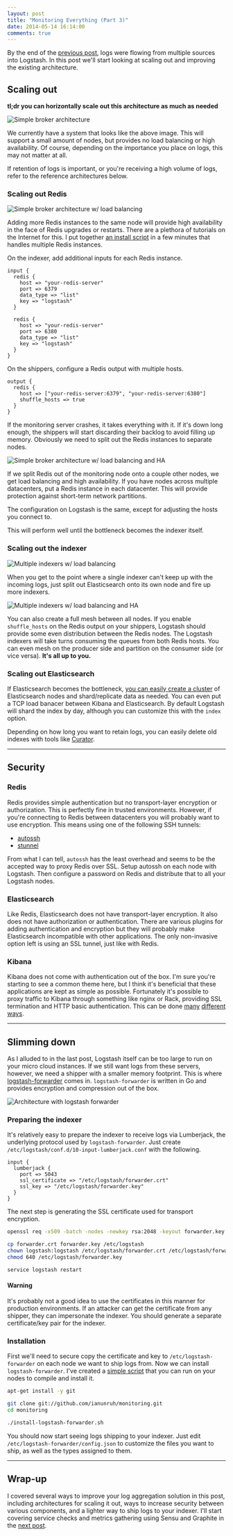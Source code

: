 ```yaml
---
layout: post
title: "Monitoring Everything (Part 3)"
date: 2014-05-14 16:14:00
comments: true
---
```


By the end of the [previous post](/2014/05/monitor-everything-part-2.html), logs were flowing from multiple sources into Logstash. In this post we'll start looking at scaling out and improving the existing architecture.

## Scaling out

**tl;dr you can horizontally scale out this architecture as much as needed**

![Simple broker architecture](/images/mep3/simple-broker.png)

We currently have a system that looks like the above image. This will support a small amount of nodes, but provides no load balancing or high availability. Of course, depending on the importance you place on logs, this may not matter at all.

If retention of logs is important, or you're receiving a high volume of logs, refer to the reference architectures below.

### Scaling out Redis

![Simple broker architecture w/ load balancing](/images/mep3/simple-broker-lb.png)

Adding more Redis instances to the same node will provide high availability in the face of Redis upgrades or restarts. There are a plethora of tutorials on the Internet for this. I put together [an install script](https://gist.github.com/ianunruh/4332ad3d341a34bdb2f9) in a few minutes that handles multiple Redis instances.

On the indexer, add additional inputs for each Redis instance.

```
input {
  redis {
    host => "your-redis-server"
    port => 6379
    data_type => "list"
    key => "logstash"
  }

  redis {
    host => "your-redis-server"
    port => 6380
    data_type => "list"
    key => "logstash"
  }
}
```

On the shippers, configure a Redis output with multiple hosts.

```
output {
  redis {
    host => ["your-redis-server:6379", "your-redis-server:6380"]
    shuffle_hosts => true
  }
}
```

If the monitoring server crashes, it takes everything with it. If it's down long enough, the shippers will start discarding their backlog to avoid filling up memory. Obviously we need to split out the Redis instances to separate nodes.

![Simple broker architecture w/ load balancing and HA](/images/mep3/simple-broker-ha-lb.png)

If we split Redis out of the monitoring node onto a couple other nodes, we get load balancing and high availability. If you have nodes across multiple datacenters, put a Redis instance in each datacenter. This will provide protection against short-term network partitions.

The configuration on Logstash is the same, except for adjusting the hosts you connect to.

This will perform well until the bottleneck becomes the indexer itself.

### Scaling out the indexer

![Multiple indexers w/ load balancing](/images/mep3/lb-indexer.png)

When you get to the point where a single indexer can't keep up with the incoming logs, just split out Elasticsearch onto its own node and fire up more indexers.

![Multiple indexers w/ load balancing and HA](/images/mep3/ha-lb-indexer.png)

You can also create a full mesh between all nodes. If you enable `shuffle_hosts` on the Redis output on your shippers, Logstash should provide some even distribution between the Redis nodes. The Logstash indexers will take turns consuming the queues from both Redis hosts. You can even mesh on the producer side and partition on the consumer side (or vice versa). **It's all up to you.**

### Scaling out Elasticsearch

If Elasticsearch becomes the bottleneck, [you can easily create a cluster](http://www.elasticsearch.org/guide/en/elasticsearch/guide/current/distributed-cluster.html) of Elasticsearch nodes and shard/replicate data as needed. You can even put a TCP load banacer between Kibana and Elasticsearch. By default Logstash will shard the index by day, although you can customize this with the `index` option.

Depending on how long you want to retain logs, you can easily delete old indexes with tools like [Curator](https://github.com/elasticsearch/curator).

***

## Security

### Redis

Redis provides simple authentication but no transport-layer encryption or authorization. This is perfectly fine in trusted environments. However, if you're connecting to Redis between datacenters you will probably want to use encryption. This means using one of the following SSH tunnels:

- [autossh](http://tech.3scale.net/2012/07/25/fun-with-redis-replication/)
- [stunnel](http://bencane.com/2014/02/18/sending-redis-traffic-through-an-ssl-tunnel-with-stunnel/)

From what I can tell, `autossh` has the least overhead and seems to be the accepted way to proxy Redis over SSL. Setup autossh on each node with Logstash. Then configure a password on Redis and distribute that to all your Logstash nodes.

### Elasticsearch

Like Redis, Elasticsearch does not have transport-layer encryption. It also does not have authorization or authentication. There are various plugins for adding authentication and encryption but they will probably make Elasticsearch incompatible with other applications. The only non-invasive option left is using an SSL tunnel, just like with Redis.

### Kibana

Kibana does not come with authentication out of the box. I'm sure you're starting to see a common theme here, but I think it's beneficial that these applications are kept as simple as possible. Fortunately it's possible to proxy traffic to Kibana through something like nginx or Rack, providing SSL termination and HTTP basic authentication. This can be done [many](http://technosophos.com/2014/03/19/ssl-password-protection-for-kibana.html) [different](https://github.com/elasticsearch/kibana/blob/master/sample/nginx.conf) [ways](https://github.com/christian-marie/kibana3_auth).

***

## Slimming down

As I alluded to in the last post, Logstash itself can be too large to run on your micro cloud instances. If we still want logs from these servers, however, we need a shipper with a smaller memory footprint. This is where [logstash-forwarder](https://github.com/elasticsearch/logstash-forwarder) comes in. `logstash-forwarder` is written in Go and provides encryption and compression out of the box.

![Architecture with logstash forwarder](/images/mep3/forwarder.png)

### Preparing the indexer

It's relatively easy to prepare the indexer to receive logs via Lumberjack, the underlying protocol used by `logstash-forwarder`. Just create `/etc/logstash/conf.d/10-input-lumberjack.conf` with the following.

```
input {
  lumberjack {
    port => 5043
    ssl_certificate => "/etc/logstash/forwarder.crt"
    ssl_key => "/etc/logstash/forwarder.key"
  }
}
```

The next step is generating the SSL certificate used for transport encryption.

```bash
openssl req -x509 -batch -nodes -newkey rsa:2048 -keyout forwarder.key -out forwarder.crt

cp forwarder.crt forwarder.key /etc/logstash
chown logstash:logstash /etc/logstash/forwarder.crt /etc/logstash/forwarder.key
chmod 640 /etc/logstash/forwarder.key

service logstash restart
```

<div class="alert alert-warning">
  <h4>Warning</h4>

  It's probably not a good idea to use the certificates in this manner for production environments. If an attacker can get the certificate from any shipper, they can impersonate the indexer. You should generate a separate certificate/key pair for the indexer.
</div>

### Installation

First we'll need to secure copy the certificate and key to `/etc/logstash-forwarder` on each node we want to ship logs from. Now we can install `logstash-forwarder`. I've created a [simple script](https://github.com/ianunruh/monitoring/blob/master/install-logstash-forwarder.sh) that you can run on your nodes to compile and install it.

```bash
apt-get install -y git

git clone git://github.com/ianunruh/monitoring.git
cd monitoring

./install-logstash-forwarder.sh
```

You should now start seeing logs shipping to your indexer. Just edit `/etc/logstash-forwarder/config.json` to customize the files you want to ship, as well as the types assigned to them.

***

## Wrap-up

I covered several ways to improve your log aggregation solution in this post, including architectures for scaling it out, ways to increase security between various components, and a lighter way to ship logs to your indexer. I'll start covering service checks and metrics gathering using Sensu and Graphite in the [next post](/2014/05/monitor-everything-part-4.html).
